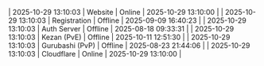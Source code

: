 | 2025-10-29 13:10:03 | Website | Online | 2025-10-29 13:10:00 |
| 2025-10-29 13:10:03 | Registration | Offline | 2025-09-09 16:40:23 |
| 2025-10-29 13:10:03 | Auth Server | Offline | 2025-08-18 09:33:31 |
| 2025-10-29 13:10:03 | Kezan (PvE) | Offline | 2025-10-11 12:51:30 |
| 2025-10-29 13:10:03 | Gurubashi (PvP) | Offline | 2025-08-23 21:44:06 |
| 2025-10-29 13:10:03 | Cloudflare | Online | 2025-10-29 13:10:00 |
